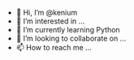 - 👋 Hi, I’m @kenium
- 👀 I’m interested in ...
- 🌱 I’m currently learning Python
- 💞️ I’m looking to collaborate on ...
- 📫 How to reach me ...

<!---
kenium/kenium is a ✨ special ✨ repository because its `README.md` (this file) appears on your GitHub profile.
You can click the Preview link to take a look at your changes.
--->
